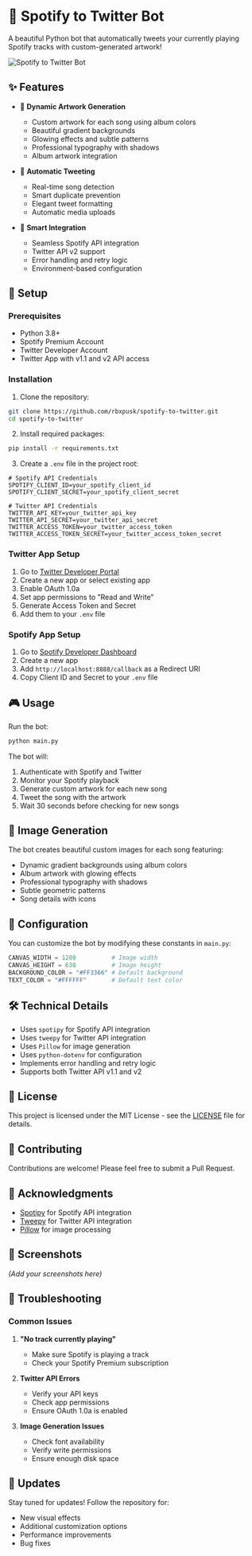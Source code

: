 # 🎵 Spotify to Twitter Bot

A beautiful Python bot that automatically tweets your currently playing Spotify tracks with custom-generated artwork! 

![Spotify to Twitter Bot](https://imgur.com/veQe2lf) 

## ✨ Features

- 🎨 **Dynamic Artwork Generation**
  - Custom artwork for each song using album colors
  - Beautiful gradient backgrounds
  - Glowing effects and subtle patterns
  - Professional typography with shadows
  - Album artwork integration

- 🤖 **Automatic Tweeting**
  - Real-time song detection
  - Smart duplicate prevention
  - Elegant tweet formatting
  - Automatic media uploads

- 🎯 **Smart Integration**
  - Seamless Spotify API integration
  - Twitter API v2 support
  - Error handling and retry logic
  - Environment-based configuration

## 🚀 Setup

### Prerequisites

- Python 3.8+
- Spotify Premium Account
- Twitter Developer Account
- Twitter App with v1.1 and v2 API access

### Installation

1. Clone the repository:
```bash
git clone https://github.com/rbxpusk/spotify-to-twitter.git
cd spotify-to-twitter
```

2. Install required packages:
```bash
pip install -r requirements.txt
```

3. Create a `.env` file in the project root:
```env
# Spotify API Credentials
SPOTIFY_CLIENT_ID=your_spotify_client_id
SPOTIFY_CLIENT_SECRET=your_spotify_client_secret

# Twitter API Credentials
TWITTER_API_KEY=your_twitter_api_key
TWITTER_API_SECRET=your_twitter_api_secret
TWITTER_ACCESS_TOKEN=your_twitter_access_token
TWITTER_ACCESS_TOKEN_SECRET=your_twitter_access_token_secret
```

### Twitter App Setup

1. Go to [Twitter Developer Portal](https://developer.twitter.com/en/portal/dashboard)
2. Create a new app or select existing app
3. Enable OAuth 1.0a
4. Set app permissions to "Read and Write"
5. Generate Access Token and Secret
6. Add them to your `.env` file

### Spotify App Setup

1. Go to [Spotify Developer Dashboard](https://developer.spotify.com/dashboard)
2. Create a new app
3. Add `http://localhost:8888/callback` as a Redirect URI
4. Copy Client ID and Secret to your `.env` file

## 🎮 Usage

Run the bot:
```bash
python main.py
```

The bot will:
1. Authenticate with Spotify and Twitter
2. Monitor your Spotify playback
3. Generate custom artwork for each new song
4. Tweet the song with the artwork
5. Wait 30 seconds before checking for new songs

## 🎨 Image Generation

The bot creates beautiful custom images for each song featuring:
- Dynamic gradient backgrounds using album colors
- Album artwork with glowing effects
- Professional typography with shadows
- Subtle geometric patterns
- Song details with icons

## 📝 Configuration

You can customize the bot by modifying these constants in `main.py`:

```python
CANVAS_WIDTH = 1200          # Image width
CANVAS_HEIGHT = 630          # Image height
BACKGROUND_COLOR = "#FF3366" # Default background
TEXT_COLOR = "#FFFFFF"       # Default text color
```

## 🛠️ Technical Details

- Uses `spotipy` for Spotify API integration
- Uses `tweepy` for Twitter API integration
- Uses `Pillow` for image generation
- Uses `python-dotenv` for configuration
- Implements error handling and retry logic
- Supports both Twitter API v1.1 and v2

## 📄 License

This project is licensed under the MIT License - see the [LICENSE](LICENSE) file for details.

## 🤝 Contributing

Contributions are welcome! Please feel free to submit a Pull Request.

## 🙏 Acknowledgments

- [Spotipy](https://spotipy.readthedocs.io/) for Spotify API integration
- [Tweepy](https://www.tweepy.org/) for Twitter API integration
- [Pillow](https://python-pillow.org/) for image processing

## 📸 Screenshots

*(Add your screenshots here)*

## 🐛 Troubleshooting

### Common Issues

1. **"No track currently playing"**
   - Make sure Spotify is playing a track
   - Check your Spotify Premium subscription

2. **Twitter API Errors**
   - Verify your API keys
   - Check app permissions
   - Ensure OAuth 1.0a is enabled

3. **Image Generation Issues**
   - Check font availability
   - Verify write permissions
   - Ensure enough disk space

## 🔄 Updates

Stay tuned for updates! Follow the repository for:
- New visual effects
- Additional customization options
- Performance improvements
- Bug fixes 